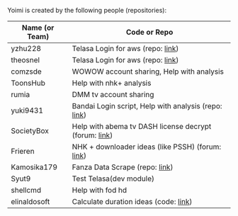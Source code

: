 Yoimi is created by the following people (repositories):

| Name (or Team)    | Code or Repo                                                                                                                                                            |
| ----------------- | ----------------------------------------------------------------------------------------------------------------------------------------------------------------------- |
| yzhu228           | Telasa Login for aws (repo: [link](https://github.com/yzhu228/aws-cognito-srp))                                                                                         |
| theosnel          | Telasa Login for aws (repo: [link](https://github.com/theosnel/python-xsense))                                                                                          |
| comzsde           | WOWOW account sharing, Help with analysis                                                                                                                               |
| ToonsHub          | Help with nhk+ analysis                                                                                                                                                 |
| rumia             | DMM tv account sharing                                                                                                                                                  |
| yuki9431          | Bandai Login script, Help with analysis (repo: [link](https://github.com/yuki9431/scraper_gundam_mobile))                                                               |
| SocietyBox        | Help with abema tv DASH license decrypt (forum: [link](https://forum.videohelp.com/threads/414857-Help-me-to-download-this-video-from-abema#post2740694))               |
| Frieren           | NHK + downloader ideas (like PSSH) (forum: [link](https://forum.videohelp.com/threads/415533-help-me-to-get-PSSH-from-NHK-Plus-and-convert-subtitles-to-normal-format)) |
| Kamosika179       | Fanza Data Scrape (repo: [link](https://github.com/kamosika179/fanza_doujin_manga_and_audio_add_metadata))                                                              |
| Syut9             | Test Telasa(dev module)                                                                                                                                                 |
| shellcmd          | Help with fod hd                                                                                                                                                        |
| elinaldosoft      | Calculate duration ideas (code: [link](https://github.com/globocom/m3u8/issues/136#issuecomment-1045634906))                                                            |